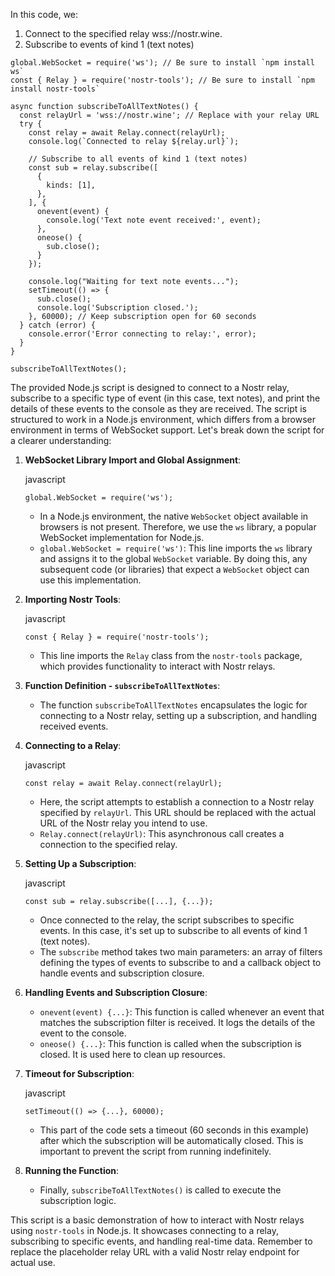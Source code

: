 In this code, we:

1. Connect to the specified relay wss://nostr.wine.
2. Subscribe to events of kind 1 (text notes) 

```
global.WebSocket = require('ws'); // Be sure to install `npm install ws`
const { Relay } = require('nostr-tools'); // Be sure to install `npm install nostr-tools`

async function subscribeToAllTextNotes() {
  const relayUrl = 'wss://nostr.wine'; // Replace with your relay URL
  try {
    const relay = await Relay.connect(relayUrl);
    console.log(`Connected to relay ${relay.url}`);

    // Subscribe to all events of kind 1 (text notes)
    const sub = relay.subscribe([
      {
        kinds: [1],
      },
    ], {
      onevent(event) {
        console.log('Text note event received:', event);
      },
      oneose() {
        sub.close();
      }
    });

    console.log("Waiting for text note events...");
    setTimeout(() => {
      sub.close();
      console.log('Subscription closed.');
    }, 60000); // Keep subscription open for 60 seconds
  } catch (error) {
    console.error('Error connecting to relay:', error);
  }
}

subscribeToAllTextNotes();
```

The provided Node.js script is designed to connect to a Nostr relay, subscribe to a specific type of event (in this case, text notes), and print the details of these events to the console as they are received. The script is structured to work in a Node.js environment, which differs from a browser environment in terms of WebSocket support. Let's break down the script for a clearer understanding:

1.  **WebSocket Library Import and Global Assignment**:

    javascript

    `global.WebSocket = require('ws');`

    -   In a Node.js environment, the native `WebSocket` object available in browsers is not present. Therefore, we use the `ws` library, a popular WebSocket implementation for Node.js.
    -   `global.WebSocket = require('ws')`: This line imports the `ws` library and assigns it to the global `WebSocket` variable. By doing this, any subsequent code (or libraries) that expect a `WebSocket` object can use this implementation.
2.  **Importing Nostr Tools**:

    javascript

    `const { Relay } = require('nostr-tools');`

    -   This line imports the `Relay` class from the `nostr-tools` package, which provides functionality to interact with Nostr relays.
3.  **Function Definition - `subscribeToAllTextNotes`**:
    -   The function `subscribeToAllTextNotes` encapsulates the logic for connecting to a Nostr relay, setting up a subscription, and handling received events.
4.  **Connecting to a Relay**:

    javascript

    `const relay = await Relay.connect(relayUrl);`

    -   Here, the script attempts to establish a connection to a Nostr relay specified by `relayUrl`. This URL should be replaced with the actual URL of the Nostr relay you intend to use.
    -   `Relay.connect(relayUrl)`: This asynchronous call creates a connection to the specified relay.
5.  **Setting Up a Subscription**:

    javascript

    `const sub = relay.subscribe([...], {...});`

    -   Once connected to the relay, the script subscribes to specific events. In this case, it's set up to subscribe to all events of kind 1 (text notes).
    -   The `subscribe` method takes two main parameters: an array of filters defining the types of events to subscribe to and a callback object to handle events and subscription closure.
6.  **Handling Events and Subscription Closure**:
    -   `onevent(event) {...}`: This function is called whenever an event that matches the subscription filter is received. It logs the details of the event to the console.
    -   `oneose() {...}`: This function is called when the subscription is closed. It is used here to clean up resources.
7.  **Timeout for Subscription**:

    javascript

    `setTimeout(() => {...}, 60000);`

    -   This part of the code sets a timeout (60 seconds in this example) after which the subscription will be automatically closed. This is important to prevent the script from running indefinitely.
8.  **Running the Function**:
    -   Finally, `subscribeToAllTextNotes()` is called to execute the subscription logic.

This script is a basic demonstration of how to interact with Nostr relays using `nostr-tools` in Node.js. It showcases connecting to a relay, subscribing to specific events, and handling real-time data. Remember to replace the placeholder relay URL with a valid Nostr relay endpoint for actual use.
